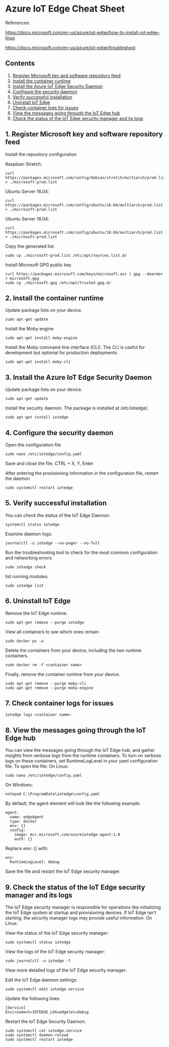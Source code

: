 # Azure IoT Edge Cheat Sheet

References:

 https://docs.microsoft.com/en-us/azure/iot-edge/how-to-install-iot-edge-linux
 
 https://docs.microsoft.com/en-us/azure/iot-edge/troubleshoot

## Contents
1. [Register Microsoft key and software repository feed](#1-register-microsoft-key-and-software-repository)	
2. [Install the container runtime](#2-Install-the-container-runtime)	
3. [Install the Azure IoT Edge Security Daemon](#3-install-the-azure-iot-edge-security-daemon)	
4. [Configure the security daemon](#4-configure-the-security-daemon)	
5. [Verify successful installation](#5-verify-successful-installation)	
6. [Uninstall IoT Edge](#6-uninstall-iot-edge)	
7. [Check container logs for issues](#7-check-container-logs-for-issues)	
8. [View the messages going through the IoT Edge hub](#8-view-the-messages-going-through-the-iot-edge-hub)	
9. [Check the status of the IoT Edge security manager and its logs](#9-check-the-status-of-the-iot-edge-security-manager-and-its-logs)	


## 1. Register Microsoft key and software repository feed
Install the repository configuration

Raspbian Stretch:

    curl https://packages.microsoft.com/config/debian/stretch/multiarch/prod.list > ./microsoft-prod.list

 Ubuntu Server 16.04:
 
    curl https://packages.microsoft.com/config/ubuntu/16.04/multiarch/prod.list > ./microsoft-prod.list

Ubuntu Server 18.04:

    curl https://packages.microsoft.com/config/ubuntu/18.04/multiarch/prod.list > ./microsoft-prod.list

Copy the generated list.

    sudo cp ./microsoft-prod.list /etc/apt/sources.list.d/

Install Microsoft GPG public key

    curl https://packages.microsoft.com/keys/microsoft.asc | gpg --dearmor > microsoft.gpg
    sudo cp ./microsoft.gpg /etc/apt/trusted.gpg.d/
 
## 2. Install the container runtime
Update package lists on your device.

    sudo apt-get update
    
 Install the Moby engine
 
    sudo apt-get install moby-engine

 Install the Moby command-line interface (CLI). The CLI is useful for development but optional for production deployments.
 
    sudo apt-get install moby-cli

## 3. Install the Azure IoT Edge Security Daemon

Update package lists on your device.

    sudo apt-get update

 Install the security daemon. The package is installed at /etc/iotedge/.
 
    sudo apt-get install iotedge

## 4. Configure the security daemon

Open the configuration file

    sudo nano /etc/iotedge/config.yaml

 Save and close the file.
CTRL + X, Y, Enter

After entering the provisioning information in the configuration file, restart the daemon

    sudo systemctl restart iotedge

## 5. Verify successful installation

You can check the status of the IoT Edge Daemon:

    systemctl status iotedge 

 Examine daemon logs:
 
    journalctl -u iotedge --no-pager --no-full

 Run the troubleshooting tool to check for the most common configuration and networking errors:
 
    sudo iotedge check

 list running modules:
 
    sudo iotedge list

## 6. Uninstall IoT Edge

Remove the IoT Edge runtime.

    sudo apt-get remove --purge iotedge

 View all containers to see which ones remain
 
    sudo docker ps -a

 Delete the containers from your device, including the two runtime containers.
 
    sudo docker rm -f <container name>

 Finally, remove the container runtime from your device.
 
    sudo apt-get remove --purge moby-cli
    sudo apt-get remove --purge moby-engine

## 7. Check container logs for issues

    iotedge logs <container name>

## 8. View the messages going through the IoT Edge hub

You can view the messages going through the IoT Edge hub, and gather insights from verbose logs from the runtime containers. To turn on verbose logs on these containers, set RuntimeLogLevel in your yaml configuration file. To open the file:
On Linux:

    sudo nano /etc/iotedge/config.yaml

 On Windows:
 
    notepad C:\ProgramData\iotedge\config.yaml

By default, the agent element will look like the following example:

    agent:
      name: edgeAgent
      type: docker
      env: {}
      config:
        image: mcr.microsoft.com/azureiotedge-agent:1.0
        auth: {} 

 Replace env: {} with:
 
    env:
      RuntimeLogLevel: debug
      
 Save the file and restart the IoT Edge security manager.

## 9. Check the status of the IoT Edge security manager and its logs

The IoT Edge security manager is responsible for operations like initializing the IoT Edge system at startup and provisioning devices. If IoT Edge isn't starting, the security manager logs may provide useful information.
On Linux:

View the status of the IoT Edge security manager:

    sudo systemctl status iotedge

 View the logs of the IoT Edge security manager:
 
    sudo journalctl -u iotedge -f

View more detailed logs of the IoT Edge security manager:

Edit the IoT Edge daemon settings: 

    sudo systemctl edit iotedge.service

 Update the following lines:
 
    [Service]
    Environment=IOTEDGE_LOG=edgelet=debug

Restart the IoT Edge Security Daemon:

    sudo systemctl cat iotedge.service
    sudo systemctl daemon-reload
    sudo systemctl restart iotedge 
 
